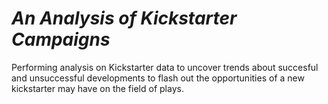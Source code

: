 # _An Analysis of Kickstarter Campaigns_
Performing analysis on Kickstarter data to uncover trends about succesful and unsuccessful developments to flash out the opportunities of a new kickstarter may have on the field of plays.
